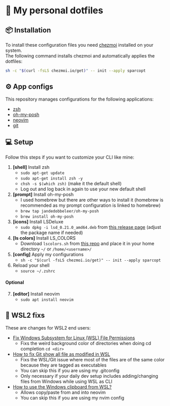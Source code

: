 # 📂 My personal dotfiles

## 📦 Installation
To install these configuration files you need [chezmoi](https://www.chezmoi.io/install/#one-line-binary-install) installed on your system.  
The following command installs chezmoi and automatically applies the dotfiles:  
```sh
sh -c "$(curl -fsLS chezmoi.io/get)" -- init --apply sparcopt
```

## ⚙️ App configs
This repository manages configurations for the following applications:  

- [zsh](https://www.zsh.org/)
- [oh-my-posh](https://ohmyposh.dev/)
- [neovim](https://neovim.io/)
- [git](https://git-scm.com/)

## 💻 Setup
Follow this steps if you want to customize your CLI like mine:  

1. **[shell]** Install zsh  
   - ```sudo apt-get update```  
   - ```sudo apt-get install zsh -y```   
   - ```chsh -s $(which zsh)``` (make it the default shell)   
   - Log out and log back in again to use your new default shell
2. **[prompt]** Install oh-my-posh  
   - I used homebrew but there are other ways to install it (homebrew is recommended as my prompt configuration is linked to homebrew)
   - ```brew tap jandedobbeleer/oh-my-posh```  
   - ```brew install oh-my-posh```  
3. **[icons]** Install LSDeluxe
   - ```sudo dpkg -i lsd_0.21.0_amd64.deb``` from [this release page](https://github.com/Peltoche/lsd/releases) (adjust the package name if needed)
4. **[ls colors]** Install LS_COLORS
   - Download ```lscolors.sh``` from [this repo](https://github.com/trapd00r/LS_COLORS) and place it in your home directory ```~/``` or ```/home/<username>/```
5. **[config]** Apply my configurations
   - ```sh -c "$(curl -fsLS chezmoi.io/get)" -- init --apply sparcopt```
6. Reload your shell
   - ```source ~/.zshrc```  

#### Optional

7. **[editor]** Install neovim
   - ```sudo apt install neovim```  
  
## 🔨 WSL2 fixs
These are changes for WSL2 end users:

- [Fix Windows Subsystem for Linux (WSL) File Permissions](https://www.turek.dev/posts/fix-wsl-file-permissions/)
  - Fixs the weird background color of directories when doing cd completion ```cd <dir>```
- [How to fix Git show all file as modified in WSL](https://momane.com/how-to-fix-git-show-all-file-as-modified-in-wsl)
  - Fixs the WSL/Git issue where most of the files are of the same color because they are tagged as executables
  - You can skip this if you are using my .gitconfig
  - Only necessary if your daily dev setup includes adding/changing files from Windows while using WSL as CLI
- [How to use the Windows clipboard from WSL?](https://github.com/neovim/neovim/wiki/FAQ#how-to-use-the-windows-clipboard-from-wsl)
  - Allows copy/paste from and into neovim
  - You can skip this if you are using my nvim config
